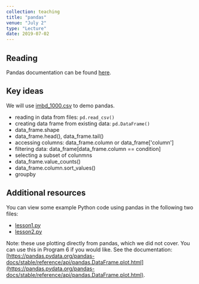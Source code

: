 ```yaml
---
collection: teaching
title: "pandas"
venue: "July 2"
type: "Lecture"
date: 2019-07-02
---
```


## Reading
Pandas documentation can be found [here](https://pandas.pydata.org/pandas-docs/stable/).

## Key ideas
We will use [imbd_1000.csv](https://lgw2.github.io/teaching/csci127-summer-2019/lectures/imbd_1000.csv) to demo pandas.
* reading in data from files: `pd.read_csv()`
* creating data frame from existing data: `pd.DataFrame()`
* data_frame.shape
* data_frame.head(), data_frame.tail()
* accessing columns: data_frame.column or data_frame['column']
* filtering data: data_frame[data_frame.column == condition]
* selecting a subset of colunmns
* data_frame.value_counts()
* data_frame.column.sort_values()
* groupby

## Additional resources
You can view some example Python code using pandas in the following two files:
* [lesson1.py](https://lgw2.github.io/teaching/csci127-summer-2019/lectures/lesson1.py)
* [lesson2.py](https://lgw2.github.io/teaching/csci127-summer-2019/lectures/lesson2.py)

Note: these use plotting directly from pandas, which we did not cover.
You can use this in Program 6 if you would like. See the documentation:
[https://pandas.pydata.org/pandas-docs/stable/reference/api/pandas.DataFrame.plot.html](https://pandas.pydata.org/pandas-docs/stable/reference/api/pandas.DataFrame.plot.html).
